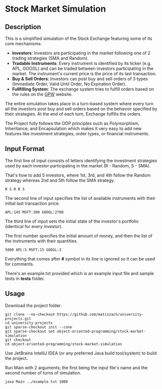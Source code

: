 # Stock Market Simulation

## Description

This is a simplified simulation of the Stock Exchange featuring some of its core mechanisms:
- **Investors**: Investors are participating in the market following one of 2 trading strategies (SMA and Random).
- **Tradable Instruments**: Every instrument is identified by its ticker (e.g. APL, GOOGL) and can be traded between investors participating in the market. The instrument's current price is the price of its last transaction.
- **Buy & Sell Orders**: Investors can post buy and sell orders of 3 types (Immediate Order, Valid Until Order, No Expiration Order).
- **Fullfilling System**: The exchange system tries to fulfill orders based on the rules on the [GPW](https://www.gpw.pl/pub/images/prezentacje/system_obrotu.pdf) website.

The entire simulation takes place in a turn-based system where every turn all the investors post buy and sell orders based on the behavior specified by their strategies. At the end of each turn, Exchange fulfills the orders.

The Project fully follows the OOP principles such as Polymorphism, Inheritance, and Encapsulation which makes it very easy to add new features like investment strategies, order types, or financial instruments.

## Input Format

The first line of input consists of letters identifying the investment strategies used by each investor participating in the market (R - Random, S - SMA).

That's how to add 5 investors, where 1st, 3rd, and 4th follow the Random strategy whereas 2nd and 5th follow the SMA strategy.
```
R S R R S
```

The second line of input specifies the list of available instruments with their initial last transaction price.
```
APL:145 MSFT:300 GOOGL:2700
```

The third line of input sets the initial state of the investor's portfolio (identical for every investor).

The first number specifies the initial amount of money, and then the list of the instruments with their quantities.
```
5000 APL:5 MSFT:15 GOOGL:3
```

Everything that comes after **#** symbol in its line is ignored so it can be used for comments.

There's an example.txt provided which is an example input file and sample tests in **tests** folder.

## Usage

Download the project folder.
```
git clone --no-checkout https://github.com/matiszach/university-projects.git
cd university-projects
git sparse-checkout init --cone
git sparse-checkout set object-oriented-programming/stock-market-simulation
git checkout
cd object-oriented-programming/stock-market-simulation
```

Use JetBrains IntelliJ IDEA (or any preferred Java build tool/system) to build the project.

Run Main with 2 arguments; the first being the input file's name and the second number of turns of simulation.
```
java Main ../example.txt 1000
```
